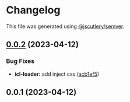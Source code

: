 # Changelog

This file was generated using [@jscutlery/semver](https://github.com/jscutlery/semver).

## [0.0.2](https://github.com/manu-bujes/inari-kuro-nx/compare/icl-loader-0.0.1...icl-loader-0.0.2) (2023-04-12)


### Bug Fixes

* **icl-loader:** add inject css ([acb1ef5](https://github.com/manu-bujes/inari-kuro-nx/commit/acb1ef5d657b5eb89e49e2f975a5ad930ac35432))

## 0.0.1 (2023-04-12)
